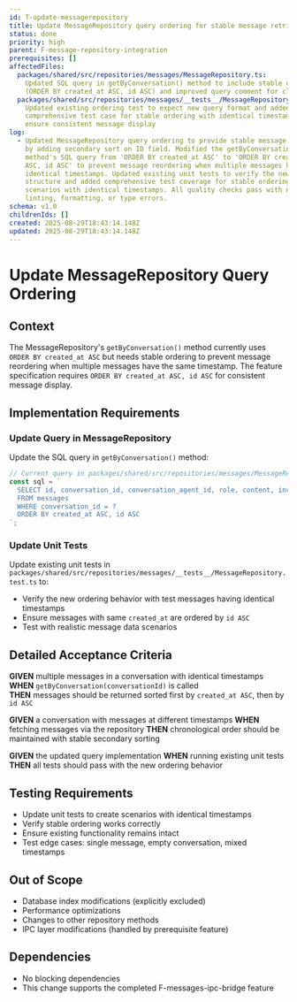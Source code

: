 ```yaml
---
id: T-update-messagerepository
title: Update MessageRepository query ordering for stable message retrieval
status: done
priority: high
parent: F-message-repository-integration
prerequisites: []
affectedFiles:
  packages/shared/src/repositories/messages/MessageRepository.ts:
    Updated SQL query in getByConversation() method to include stable ordering
    (ORDER BY created_at ASC, id ASC) and improved query comment for clarity
  packages/shared/src/repositories/messages/__tests__/MessageRepository.test.ts:
    Updated existing ordering test to expect new query format and added
    comprehensive test case for stable ordering with identical timestamps to
    ensure consistent message display
log:
  - Updated MessageRepository query ordering to provide stable message retrieval
    by adding secondary sort on ID field. Modified the getByConversation()
    method's SQL query from 'ORDER BY created_at ASC' to 'ORDER BY created_at
    ASC, id ASC' to prevent message reordering when multiple messages have
    identical timestamps. Updated existing unit tests to verify the new query
    structure and added comprehensive test coverage for stable ordering
    scenarios with identical timestamps. All quality checks pass with no
    linting, formatting, or type errors.
schema: v1.0
childrenIds: []
created: 2025-08-29T18:43:14.148Z
updated: 2025-08-29T18:43:14.148Z
---
```


# Update MessageRepository Query Ordering

## Context

The MessageRepository's `getByConversation()` method currently uses `ORDER BY created_at ASC` but needs stable ordering to prevent message reordering when multiple messages have the same timestamp. The feature specification requires `ORDER BY created_at ASC, id ASC` for consistent message display.

## Implementation Requirements

### Update Query in MessageRepository

Update the SQL query in `getByConversation()` method:

```typescript
// Current query in packages/shared/src/repositories/messages/MessageRepository.ts
const sql = `
  SELECT id, conversation_id, conversation_agent_id, role, content, included, created_at
  FROM messages
  WHERE conversation_id = ?
  ORDER BY created_at ASC, id ASC
`;
```

### Update Unit Tests

Update existing unit tests in `packages/shared/src/repositories/messages/__tests__/MessageRepository.test.ts` to:

- Verify the new ordering behavior with test messages having identical timestamps
- Ensure messages with same `created_at` are ordered by `id ASC`
- Test with realistic message data scenarios

## Detailed Acceptance Criteria

**GIVEN** multiple messages in a conversation with identical timestamps
**WHEN** `getByConversation(conversationId)` is called  
**THEN** messages should be returned sorted first by `created_at ASC`, then by `id ASC`

**GIVEN** a conversation with messages at different timestamps
**WHEN** fetching messages via the repository
**THEN** chronological order should be maintained with stable secondary sorting

**GIVEN** the updated query implementation
**WHEN** running existing unit tests
**THEN** all tests should pass with the new ordering behavior

## Testing Requirements

- Update unit tests to create scenarios with identical timestamps
- Verify stable ordering works correctly
- Ensure existing functionality remains intact
- Test edge cases: single message, empty conversation, mixed timestamps

## Out of Scope

- Database index modifications (explicitly excluded)
- Performance optimizations
- Changes to other repository methods
- IPC layer modifications (handled by prerequisite feature)

## Dependencies

- No blocking dependencies
- This change supports the completed F-messages-ipc-bridge feature
